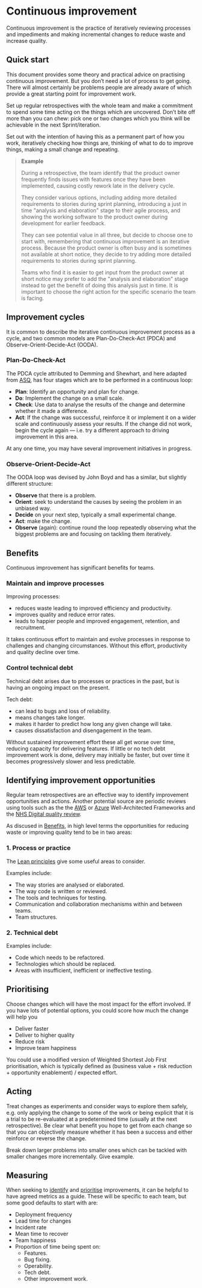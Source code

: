 # Continuous improvement

Continuous improvement is the practice of iteratively reviewing processes and impediments and making incremental changes to reduce waste and increase quality.

## Quick start

This document provides some theory and practical advice on practising continuous improvement. But you don’t need a lot of process to get going. There will almost certainly be problems people are already aware of which provide a great starting point for improvement work.

Set up regular retrospectives with the whole team and make a commitment to spend some time acting on the things which are uncovered. Don’t bite off more than you can chew: pick one or two changes which you think will be achievable in the next Sprint/iteration.

Set out with the intention of having this as a permanent part of how you work, iteratively checking how things are, thinking of what to do to improve things, making a small change and repeating.

> **Example**
>
> During a retrospective, the team identify that the product owner frequently finds issues with features once they have been implemented, causing costly rework late in the delivery cycle.
>
> They consider various options, including adding more detailed requirements to stories during sprint planning, introducing a just in time "analysis and elaboration" stage to their agile process, and showing the working software to the product owner during development for earlier feedback.
>
> They can see potential value in all three, but decide to choose one to start with, remembering that continuous improvement is an iterative process. Because the product owner is often busy and is sometimes not available at short notice, they decide to try adding more detailed requirements to stories during sprint planning.
>
> Teams who find it is easier to get input from the product owner at short notice may prefer to add the "analysis and elaboration" stage instead to get the benefit of doing this analysis just in time. It is important to choose the right action for the specific scenario the team is facing.

## Improvement cycles

It is common to describe the iterative continuous improvement process as a cycle, and two common models are Plan-Do-Check-Act (PDCA) and Observe-Orient-Decide-Act (OODA).

### Plan-Do-Check-Act

The PDCA cycle attributed to Demming and Shewhart, and here adapted from [ASQ](https://asq.org/quality-resources/continuous-improvement), has four stages which are to be performed in a continuous loop:
* **Plan**: Identify an opportunity and plan for change.
* **Do**: Implement the change on a small scale.
* **Check**: Use data to analyse the results of the change and determine whether it made a difference.
* **Act**: If the change was successful, reinforce it or implement it on a wider scale and continuously assess your results. If the change did not work, begin the cycle again &mdash; i.e. try a different approach to driving improvement in this area.

At any one time, you may have several improvement initiatives in progress.

### Observe-Orient-Decide-Act

The OODA loop was devised by John Boyd and has a similar, but slightly different structure:
* **Observe** that there is a problem.
* **Orient**: seek to understand the causes by seeing the problem in an unbiased way.
* **Decide** on your next step, typically a small experimental change.
* **Act**: make the change.
* **Observe** (again): continue round the loop repeatedly observing what the biggest problems are and focusing on tackling them iteratively.

## Benefits

Continuous improvement has significant benefits for teams.

### Maintain and improve processes

Improving processes:

*	reduces waste leading to improved efficiency and productivity.
*	improves quality and reduce error rates.
*	leads to happier people and improved engagement, retention, and recruitment.

It takes continuous effort to maintain and evolve processes in response to challenges and changing circumstances. Without this effort, productivity and quality decline over time.

### Control technical debt

Technical debt arises due to processes or practices in the past, but is having an ongoing impact on the present.

Tech debt:
*	can lead to bugs and loss of reliability.
*	means changes take longer.
*	makes it harder to predict how long any given change will take.
*	causes dissatisfaction and disengagement in the team.

Without sustained improvement effort these all get worse over time, reducing capacity for delivering features. If little or no tech debt improvement work is done, delivery may initially be faster, but over time it becomes progressively slower and less predictable.

## Identifying improvement opportunities

Regular team retrospectives are an effective way to identify improvement opportunities and actions. Another potential source are periodic reviews using tools such as the the [AWS](https://aws.amazon.com/architecture/well-architected/) or [Azure](https://azure.microsoft.com/en-gb/blog/introducing-the-microsoft-azure-wellarchitected-framework/) Well-Architected Frameworks and the [NHS Digital quality review](review.md).

As discused in [Benefits](#benefits), in high level terms the opportunities for reducing waste or improving quality tend to be in two areas:

### 1. Process or practice

The [Lean principles](principles.md) give some useful areas to consider.

Examples include:
* The way stories are analysed or elaborated.
* The way code is written or reviewed.
* The tools and techniques for testing.
* Communication and collaboration mechanisms within and between teams.
* Team structures.

### 2. Technical debt

Examples include:
* Code which needs to be refactored.
* Technologies which should be replaced.
* Areas with insufficient, inefficient or ineffective testing.

## Prioritising

Choose changes which will have the most impact for the effort involved. If you have lots of potential options, you could score how much the change will help you
*	Deliver faster
*	Deliver to higher quality
*	Reduce risk
*	Improve team happiness


You could use a modified version of Weighted Shortest Job First prioritisation, which is typically defined as (business value + risk reduction + opportunity enablement) / expected effort.

## Acting

Treat changes as experiments and consider ways to explore them safely, e.g. only applying the change to some of the work or being explicit that it is a trial to be re-evaluated at a predetermined time (usually at the next retrospective). Be clear what benefit you hope to get from each change so that you can objectively measure whether it has been a success and either reinforce or reverse the change.

Break down larger problems into smaller ones which can be tackled with smaller changes more incrementally. Give example.

## Measuring

When seeking to [identify](#identifying-improvement-opportunities) and [prioritise](#prioritising) improvements, it can be helpful to have agreed metrics as a guide. These will be specific to each team, but some good defaults to start with are:
* Deployment frequency
* Lead time for changes
* Incident rate
* Mean time to recover
* Team happiness
* Proportion of time being spent on:
  * Features.
  * Bug fixing.
  * Operability.
  * Tech debt.
  * Other improvement work.
